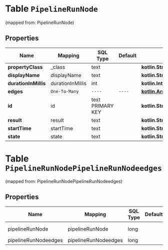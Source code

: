 
# Table `PipelineRunNode`
(mapped from: PipelineRunNode)

## Properties
Name | Mapping | SQL Type | Default | Type | Description | Notes
---- | ------- | -------- | ------- | ---- | ----------- | -----
**propertyClass** | _class | text |  | **kotlin.String** |  |  [optional]
**displayName** | displayName | text |  | **kotlin.String** |  |  [optional]
**durationInMillis** | durationInMillis | int |  | **kotlin.Int** |  |  [optional]
**edges** | `One-To-Many` | `----` | `----`  | [**kotlin.Array&lt;PipelineRunNodeedges&gt;**](PipelineRunNodeedges.md) |  |  [optional]
**id** | id | text PRIMARY KEY |  | **kotlin.String** |  |  [optional]
**result** | result | text |  | **kotlin.String** |  |  [optional]
**startTime** | startTime | text |  | **kotlin.String** |  |  [optional]
**state** | state | text |  | **kotlin.String** |  |  [optional]





# **Table `PipelineRunNodePipelineRunNodeedges`**
(mapped from: PipelineRunNodePipelineRunNodeedges)

## Properties
Name | Mapping | SQL Type | Default | Type | Description | Notes
---- | ------- | -------- | ------- | ---- | ----------- | -----
pipelineRunNode | pipelineRunNode | long | | kotlin.Long | Primary Key | *one*
pipelineRunNodeedges | pipelineRunNodeedges | long | | kotlin.Long | Foreign Key | *many*







